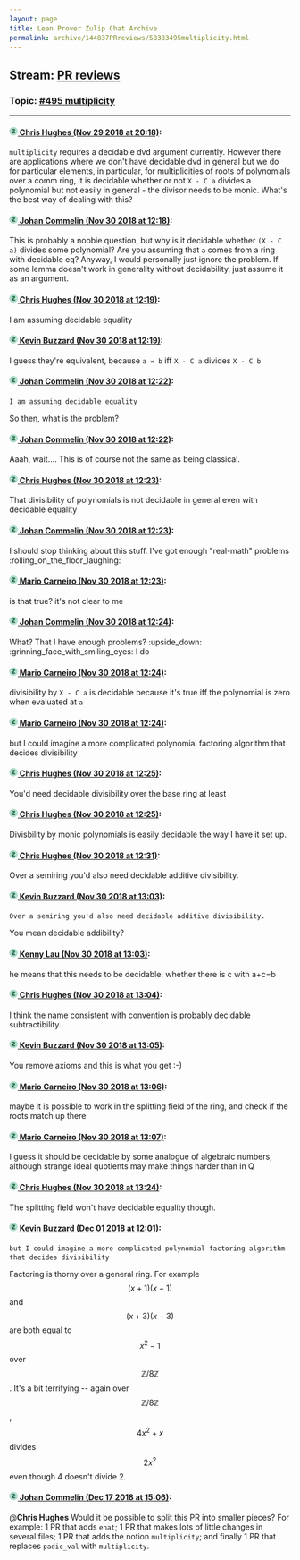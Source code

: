 ```yaml
---
layout: page
title: Lean Prover Zulip Chat Archive 
permalink: archive/144837PRreviews/58383495multiplicity.html
---
```


## Stream: [PR reviews](index.html)
### Topic: [#495 multiplicity](58383495multiplicity.html)

---

#### [![Click to go to Zulip](../../assets/img/zulip2.png) Chris Hughes (Nov 29 2018 at 20:18)](https://leanprover.zulipchat.com/#narrow/stream/144837-PR%20reviews/topic/%23495%20multiplicity/near/148810765):
`multiplicity` requires a decidable dvd argument currently. However there are applications where we don't have decidable dvd in general but we do for particular elements, in particular, for multiplicities of roots of polynomials over a comm ring, it is decidable whether or not `X - C a` divides a polynomial but not easily in general - the divisor needs to be monic. What's the best way of dealing with this?

#### [![Click to go to Zulip](../../assets/img/zulip2.png) Johan Commelin (Nov 30 2018 at 12:18)](https://leanprover.zulipchat.com/#narrow/stream/144837-PR%20reviews/topic/%23495%20multiplicity/near/148855628):
This is probably a noobie question, but why is it decidable whether `(X - C a)` divides some polynomial? Are you assuming that `a` comes from a ring with decidable eq?
Anyway, I would personally just ignore the problem. If some lemma doesn't work in generality without decidability, just assume it as an argument.

#### [![Click to go to Zulip](../../assets/img/zulip2.png) Chris Hughes (Nov 30 2018 at 12:19)](https://leanprover.zulipchat.com/#narrow/stream/144837-PR%20reviews/topic/%23495%20multiplicity/near/148855644):
I am assuming decidable equality

#### [![Click to go to Zulip](../../assets/img/zulip2.png) Kevin Buzzard (Nov 30 2018 at 12:19)](https://leanprover.zulipchat.com/#narrow/stream/144837-PR%20reviews/topic/%23495%20multiplicity/near/148855656):
I guess they're equivalent, because `a = b` iff `X - C a` divides `X - C b`

#### [![Click to go to Zulip](../../assets/img/zulip2.png) Johan Commelin (Nov 30 2018 at 12:22)](https://leanprover.zulipchat.com/#narrow/stream/144837-PR%20reviews/topic/%23495%20multiplicity/near/148855790):
```quote
I am assuming decidable equality
```
 So then, what is the problem?

#### [![Click to go to Zulip](../../assets/img/zulip2.png) Johan Commelin (Nov 30 2018 at 12:22)](https://leanprover.zulipchat.com/#narrow/stream/144837-PR%20reviews/topic/%23495%20multiplicity/near/148855802):
Aaah, wait.... This is of course not the same as being classical.

#### [![Click to go to Zulip](../../assets/img/zulip2.png) Chris Hughes (Nov 30 2018 at 12:23)](https://leanprover.zulipchat.com/#narrow/stream/144837-PR%20reviews/topic/%23495%20multiplicity/near/148855811):
That divisibility of polynomials is not decidable in general even with decidable equality

#### [![Click to go to Zulip](../../assets/img/zulip2.png) Johan Commelin (Nov 30 2018 at 12:23)](https://leanprover.zulipchat.com/#narrow/stream/144837-PR%20reviews/topic/%23495%20multiplicity/near/148855813):
I should stop thinking about this stuff. I've got enough "real-math" problems :rolling_on_the_floor_laughing:

#### [![Click to go to Zulip](../../assets/img/zulip2.png) Mario Carneiro (Nov 30 2018 at 12:23)](https://leanprover.zulipchat.com/#narrow/stream/144837-PR%20reviews/topic/%23495%20multiplicity/near/148855816):
is that true? it's not clear to me

#### [![Click to go to Zulip](../../assets/img/zulip2.png) Johan Commelin (Nov 30 2018 at 12:24)](https://leanprover.zulipchat.com/#narrow/stream/144837-PR%20reviews/topic/%23495%20multiplicity/near/148855866):
What? That I have enough problems? :upside_down: :grinning_face_with_smiling_eyes:  I do

#### [![Click to go to Zulip](../../assets/img/zulip2.png) Mario Carneiro (Nov 30 2018 at 12:24)](https://leanprover.zulipchat.com/#narrow/stream/144837-PR%20reviews/topic/%23495%20multiplicity/near/148855876):
divisibility by `X - C a` is decidable because it's true iff the polynomial is zero when evaluated at `a`

#### [![Click to go to Zulip](../../assets/img/zulip2.png) Mario Carneiro (Nov 30 2018 at 12:24)](https://leanprover.zulipchat.com/#narrow/stream/144837-PR%20reviews/topic/%23495%20multiplicity/near/148855896):
but I could imagine a more complicated polynomial factoring algorithm that decides divisibility

#### [![Click to go to Zulip](../../assets/img/zulip2.png) Chris Hughes (Nov 30 2018 at 12:25)](https://leanprover.zulipchat.com/#narrow/stream/144837-PR%20reviews/topic/%23495%20multiplicity/near/148855921):
You'd need decidable divisibility over the base ring at least

#### [![Click to go to Zulip](../../assets/img/zulip2.png) Chris Hughes (Nov 30 2018 at 12:25)](https://leanprover.zulipchat.com/#narrow/stream/144837-PR%20reviews/topic/%23495%20multiplicity/near/148855932):
Divisbility by monic polynomials is easily decidable the way I have it set up.

#### [![Click to go to Zulip](../../assets/img/zulip2.png) Chris Hughes (Nov 30 2018 at 12:31)](https://leanprover.zulipchat.com/#narrow/stream/144837-PR%20reviews/topic/%23495%20multiplicity/near/148856160):
Over a semiring you'd also need decidable additive divisibility.

#### [![Click to go to Zulip](../../assets/img/zulip2.png) Kevin Buzzard (Nov 30 2018 at 13:03)](https://leanprover.zulipchat.com/#narrow/stream/144837-PR%20reviews/topic/%23495%20multiplicity/near/148857274):
```quote
Over a semiring you'd also need decidable additive divisibility.
```
 You mean decidable addibility?

#### [![Click to go to Zulip](../../assets/img/zulip2.png) Kenny Lau (Nov 30 2018 at 13:03)](https://leanprover.zulipchat.com/#narrow/stream/144837-PR%20reviews/topic/%23495%20multiplicity/near/148857281):
he means that this needs to be decidable: whether there is c with a+c=b

#### [![Click to go to Zulip](../../assets/img/zulip2.png) Chris Hughes (Nov 30 2018 at 13:04)](https://leanprover.zulipchat.com/#narrow/stream/144837-PR%20reviews/topic/%23495%20multiplicity/near/148857325):
I think the name consistent with convention is probably decidable subtractibility.

#### [![Click to go to Zulip](../../assets/img/zulip2.png) Kevin Buzzard (Nov 30 2018 at 13:05)](https://leanprover.zulipchat.com/#narrow/stream/144837-PR%20reviews/topic/%23495%20multiplicity/near/148857344):
You remove axioms and this is what you get :-)

#### [![Click to go to Zulip](../../assets/img/zulip2.png) Mario Carneiro (Nov 30 2018 at 13:06)](https://leanprover.zulipchat.com/#narrow/stream/144837-PR%20reviews/topic/%23495%20multiplicity/near/148857403):
maybe it is possible to work in the splitting field of the ring, and check if the roots match up there

#### [![Click to go to Zulip](../../assets/img/zulip2.png) Mario Carneiro (Nov 30 2018 at 13:07)](https://leanprover.zulipchat.com/#narrow/stream/144837-PR%20reviews/topic/%23495%20multiplicity/near/148857445):
I guess it should be decidable by some analogue of algebraic numbers, although strange ideal quotients may make things harder than in Q

#### [![Click to go to Zulip](../../assets/img/zulip2.png) Chris Hughes (Nov 30 2018 at 13:24)](https://leanprover.zulipchat.com/#narrow/stream/144837-PR%20reviews/topic/%23495%20multiplicity/near/148858045):
The splitting field won't have decidable equality though.

#### [![Click to go to Zulip](../../assets/img/zulip2.png) Kevin Buzzard (Dec 01 2018 at 12:01)](https://leanprover.zulipchat.com/#narrow/stream/144837-PR%20reviews/topic/%23495%20multiplicity/near/150679435):
```quote
but I could imagine a more complicated polynomial factoring algorithm that decides divisibility
```
 Factoring is thorny over a general ring. For example $$(x+1)(x-1)$$ and $$(x+3)(x-3)$$ are both equal to $$x^2-1$$ over $$\mathbb{Z}/8\mathbb{Z}$$. It's a bit terrifying -- again over $$\mathbb{Z}/8\mathbb{Z}$$, $$4x^2+x$$ divides $$2x^2$$ even though 4 doesn't divide 2.

#### [![Click to go to Zulip](../../assets/img/zulip2.png) Johan Commelin (Dec 17 2018 at 15:06)](https://leanprover.zulipchat.com/#narrow/stream/144837-PR%20reviews/topic/%23495%20multiplicity/near/152029219):
@**Chris Hughes** Would it be possible to split this PR into smaller pieces? For example: 1 PR that adds `enat`; 1 PR that makes lots of little changes in several files; 1 PR that adds the notion `multiplicity`; and finally 1 PR that replaces `padic_val` with `multiplicity`.

